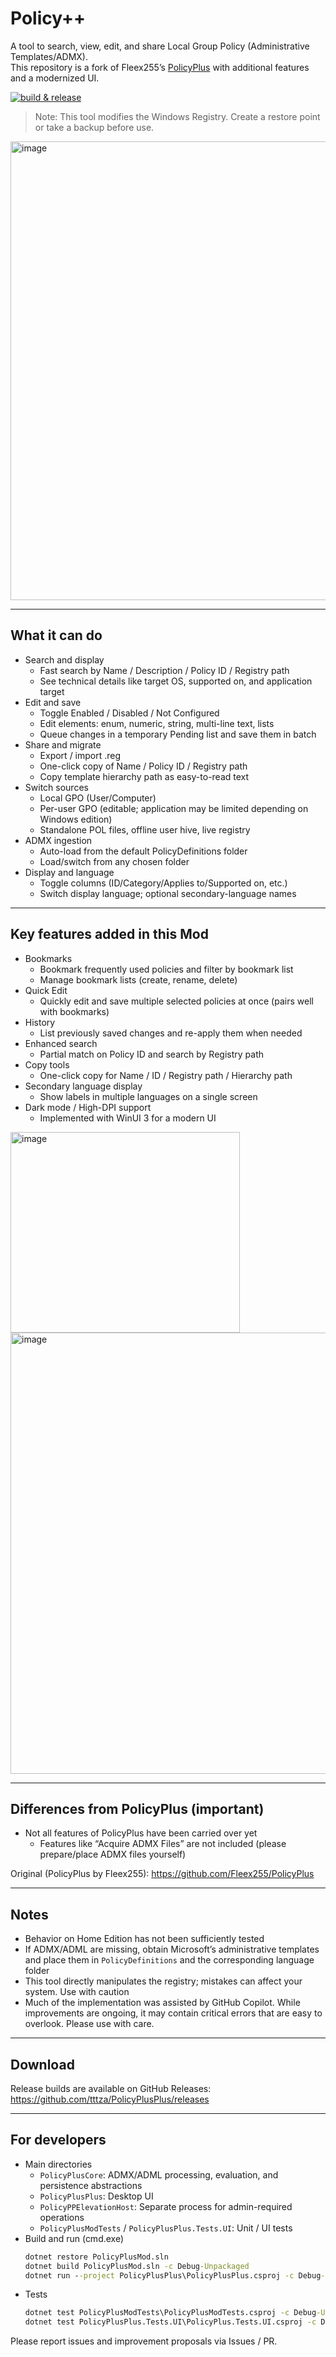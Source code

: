 # Policy++

A tool to search, view, edit, and share Local Group Policy (Administrative Templates/ADMX).  
This repository is a fork of Fleex255’s [PolicyPlus](https://github.com/Fleex255/PolicyPlus) with additional features and a modernized UI.

[![build & release](https://github.com/tttza/PolicyPlusPlus/actions/workflows/publish.yml/badge.svg)](https://github.com/tttza/PolicyPlusPlus/actions/workflows/publish.yml)

> Note: This tool modifies the Windows Registry. Create a restore point or take a backup before use.

<img width="1227" height="734" alt="image" src="https://github.com/user-attachments/assets/85dc1ad5-e970-4813-bdc8-89c18588ef40" />

---

## What it can do

- Search and display
  - Fast search by Name / Description / Policy ID / Registry path
  - See technical details like target OS, supported on, and application target
- Edit and save
  - Toggle Enabled / Disabled / Not Configured
  - Edit elements: enum, numeric, string, multi-line text, lists
  - Queue changes in a temporary Pending list and save them in batch
- Share and migrate
  - Export / import .reg
  - One-click copy of Name / Policy ID / Registry path
  - Copy template hierarchy path as easy-to-read text
- Switch sources
  - Local GPO (User/Computer)
  - Per-user GPO (editable; application may be limited depending on Windows edition)
  - Standalone POL files, offline user hive, live registry
- ADMX ingestion
  - Auto-load from the default PolicyDefinitions folder
  - Load/switch from any chosen folder
- Display and language
  - Toggle columns (ID/Category/Applies to/Supported on, etc.)
  - Switch display language; optional secondary-language names

---

## Key features added in this Mod

- Bookmarks
  - Bookmark frequently used policies and filter by bookmark list
  - Manage bookmark lists (create, rename, delete)
- Quick Edit
  - Quickly edit and save multiple selected policies at once (pairs well with bookmarks)
- History
  - List previously saved changes and re-apply them when needed
- Enhanced search
  - Partial match on Policy ID and search by Registry path
- Copy tools
  - One-click copy for Name / ID / Registry path / Hierarchy path
- Secondary language display
  - Show labels in multiple languages on a single screen
- Dark mode / High-DPI support
  - Implemented with WinUI 3 for a modern UI

<img width="367" height="321" alt="image" src="https://github.com/user-attachments/assets/c9e33042-60d0-4b47-871b-fe7e1bc3ef75" />
<img width="1671" height="706" alt="image" src="https://github.com/user-attachments/assets/9699590e-966f-478e-8d84-c828b9b8ef90" />

---

## Differences from PolicyPlus (important)

- Not all features of PolicyPlus have been carried over yet
  - Features like “Acquire ADMX Files” are not included (please prepare/place ADMX files yourself)

Original (PolicyPlus by Fleex255): https://github.com/Fleex255/PolicyPlus

---

## Notes

- Behavior on Home Edition has not been sufficiently tested
- If ADMX/ADML are missing, obtain Microsoft’s administrative templates and place them in `PolicyDefinitions` and the corresponding language folder
- This tool directly manipulates the registry; mistakes can affect your system. Use with caution
- Much of the implementation was assisted by GitHub Copilot. While improvements are ongoing, it may contain critical errors that are easy to overlook. Please use with care.

---

## Download

Release builds are available on GitHub Releases:  
https://github.com/tttza/PolicyPlusPlus/releases

---

## For developers

- Main directories
  - `PolicyPlusCore`: ADMX/ADML processing, evaluation, and persistence abstractions
  - `PolicyPlusPlus`: Desktop UI
  - `PolicyPPElevationHost`: Separate process for admin-required operations
  - `PolicyPlusModTests` / `PolicyPlusPlus.Tests.UI`: Unit / UI tests
- Build and run (cmd.exe)
  ```cmd
  dotnet restore PolicyPlusMod.sln
  dotnet build PolicyPlusMod.sln -c Debug-Unpackaged
  dotnet run --project PolicyPlusPlus\PolicyPlusPlus.csproj -c Debug-Unpackaged
  ```
- Tests
  ```cmd
  dotnet test PolicyPlusModTests\PolicyPlusModTests.csproj -c Debug-Unpackaged
  dotnet test PolicyPlusPlus.Tests.UI\PolicyPlus.Tests.UI.csproj -c Debug-Unpackaged -- --stop-on-fail on
  ```

Please report issues and improvement proposals via Issues / PR.
